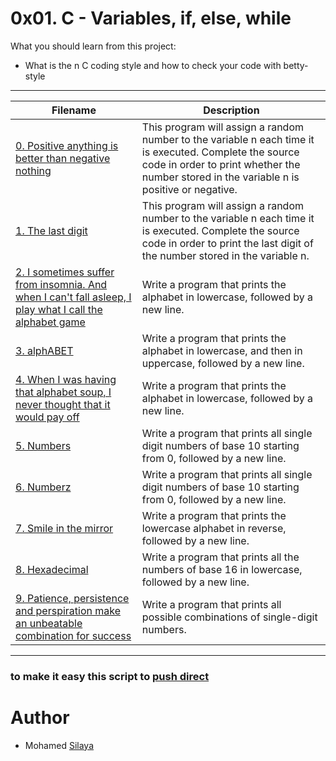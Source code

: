 # 0x01. C - Variables, if, else, while
What you should learn from this project:

- What is the n C coding style and how to check your code with betty-style
----
|Filename |Description|
|-----|-----|
|[0. Positive anything is better than negative nothing](https://github.com/Mohamed-Silaya/alx-low_level_programming/blob/main/0x01-variables_if_else_while/0-positive_or_negative.c)|This program will assign a random number to the variable n each time it is executed. Complete the source code in order to print whether the number stored in the variable n is positive or negative.|
|[1. The last digit](https://github.com/Mohamed-Silaya/alx-low_level_programming/blob/main/0x01-variables_if_else_while/1-last_digit.c)|This program will assign a random number to the variable n each time it is executed. Complete the source code in order to print the last digit of the number stored in the variable n.|
|[2. I sometimes suffer from insomnia. And when I can't fall asleep, I play what I call the alphabet game](https://github.com/Mohamed-Silaya/alx-low_level_programming/blob/main/0x01-variables_if_else_while/2-print_alphabet.c)|Write a program that prints the alphabet in lowercase, followed by a new line.|
|[3. alphABET](https://github.com/Mohamed-Silaya/alx-low_level_programming/blob/main/0x01-variables_if_else_while/3-print_alphabets.c)|Write a program that prints the alphabet in lowercase, and then in uppercase, followed by a new line.|
|[4. When I was having that alphabet soup, I never thought that it would pay off](https://github.com/Mohamed-Silaya/alxlow_level_programming/blob/main/0x01variables_if_else_while/4-print_alphabt.c)|Write a program that prints the alphabet in lowercase, followed by a new line.|
|[5. Numbers](https://github.com/Mohamed-Silaya/alx-low_level_programming/blob/main/0x01-variables_if_else_while/5-print_numbers.c)|Write a program that prints all single digit numbers of base 10 starting from 0, followed by a new line.|
|[6. Numberz](https://github.com/Mohamed-Silaya/alx-low_level_programming/blob/main/0x01-variables_if_else_while/6-print_numberz.c)|Write a program that prints all single digit numbers of base 10 starting from 0, followed by a new line.|
|[7. Smile in the mirror](https://github.com/Mohamed-Silaya/alx-low_level_programming/blob/main/0x01-variables_if_else_while/7-print_tebahpla.c)|Write a program that prints the lowercase alphabet in reverse, followed by a new line.|
|[8. Hexadecimal](https://github.com/Mohamed-Silaya/alx-low_level_programming/blob/main/0x01-variables_if_else_while/8-print_base16.c)|Write a program that prints all the numbers of base 16 in lowercase, followed by a new line.|
|[9. Patience, persistence and perspiration make an unbeatable combination for success](https://github.com/Mohamed-Silaya/alx-low_level_programming/blob/main/0x01-variables_if_else_while/9-print_comb.c)|Write a program that prints all possible combinations of single-digit numbers.|
----
### to make it easy this script to [push direct](https://github.com/Mohamed-Silaya/alx-low_level_programming/blob/main/0x01-variables_if_else_while/555-giit)
# Author
- Mohamed [Silaya](https://github.com/Mohamed-Silaya)
